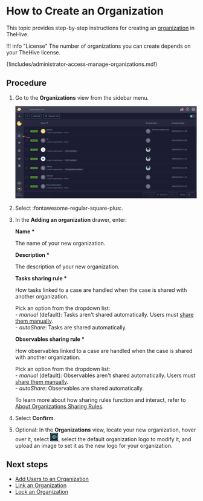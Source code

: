 # How to Create an Organization

This topic provides step-by-step instructions for creating an [organization](about-organizations.md) in TheHive.

!!! info "License"
    The number of organizations you can create depends on your TheHive license.

{!includes/administrator-access-manage-organizations.md!}

## Procedure

1. Go to the **Organizations** view from the sidebar menu.

    ![Organizations view](../../images/administration-guides/manage-organizations-organizations-view.png)

2. Select :fontawesome-regular-square-plus:.

3. In the **Adding an organization** drawer, enter:

    **Name \***

    The name of your new organization.

    **Description \***

    The description of your new organization.

    **Tasks sharing rule \***

    How tasks linked to a case are handled when the case is shared with another organization.

    Pick an option from the dropdown list:  
        - *manual* (default): Tasks aren't shared automatically. Users must [share them manually](../../user-guides/analyst-corner/tasks/share-a-task.md).  
        - *autoShare*: Tasks are shared automatically.

    **Observables sharing rule \***

    How observables linked to a case are handled when the case is shared with another organization.

    Pick an option from the dropdown list:  
        - *manual* (default): Observables aren't shared automatically. Users must [share them manually](../../user-guides/analyst-corner/cases/share-an-observable.md).  
        - *autoShare*: Observables are shared automatically.

    To learn more about how sharing rules function and interact, refer to [About Organizations Sharing Rules](../../administration/organizations/about-organizations-sharing-rules.md).

4. Select **Confirm**.

5. Optional: In the **Organizations** view, locate your new organization, hover over it, select ![Eye](../../images/administration-guides/manage-organizations-eye.png), select the default organization logo to modify it, and upload an image to set it as the new logo for your organization.

## Next steps

* [Add Users to an Organization](add-users-to-an-organization.md)
* [Link an Organization](link-an-organization.md)
* [Lock an Organization](lock-an-organization.md)
